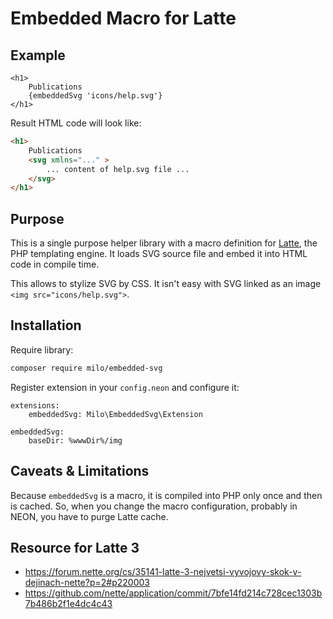 # Embedded Macro for Latte

## Example

```latte
<h1>
    Publications
    {embeddedSvg 'icons/help.svg'}
</h1>
```

Result HTML code will look like:

```html
<h1>
    Publications
    <svg xmlns="..." >
        ... content of help.svg file ...
    </svg>
</h1>
```

## Purpose

This is a single purpose helper library with a macro definition for [Latte](https://latte.nette.org/), the PHP templating engine.
It loads SVG source file and embed it into HTML code in compile time.

This allows to stylize SVG by CSS. It isn't easy with SVG linked as an image `<img src="icons/help.svg">`.

## Installation

Require library:

```bash
composer require milo/embedded-svg
```

Register extension in your `config.neon` and configure it:

```neon
extensions:
    embeddedSvg: Milo\EmbeddedSvg\Extension

embeddedSvg:
    baseDir: %wwwDir%/img
```

## Caveats & Limitations

Because `embeddedSvg` is a macro, it is compiled into PHP only once and then is cached.
So, when you change the macro configuration, probably in NEON, you have to purge Latte cache.

## Resource for Latte 3

* https://forum.nette.org/cs/35141-latte-3-nejvetsi-vyvojovy-skok-v-dejinach-nette?p=2#p220003
* https://github.com/nette/application/commit/7bfe14fd214c728cec1303b7b486b2f1e4dc4c43

